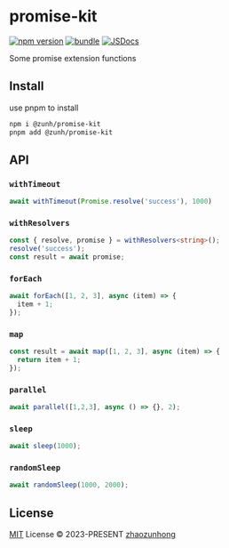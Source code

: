 # promise-kit

[![npm version][npm-version-src]][npm-version-href]
[![bundle][bundle-src]][bundle-href]
[![JSDocs][jsdocs-src]][jsdocs-href]

Some promise extension functions

## Install

use pnpm to install

```sh
npm i @zunh/promise-kit
pnpm add @zunh/promise-kit
```

## API

### `withTimeout`

```typescript
await withTimeout(Promise.resolve('success'), 1000)
```

### `withResolvers`

```typescript
const { resolve, promise } = withResolvers<string>();
resolve('success');
const result = await promise;
```

### `forEach`

```typescript
await forEach([1, 2, 3], async (item) => {
  item + 1;
});
```

### `map`

```typescript
const result = await map([1, 2, 3], async (item) => {
  return item + 1;
});
```

### `parallel`

```typescript
await parallel([1,2,3], async () => {}, 2);
```

### `sleep`

```typescript
await sleep(1000);
```

### `randomSleep`

```typescript
await randomSleep(1000, 2000);
```

## License

[MIT](./LICENSE) License © 2023-PRESENT [zhaozunhong](https://github.com/zhaozunhong)

<!-- Badges -->

[npm-version-src]: https://img.shields.io/npm/v/@zunh/promise-kit?style=flat&colorA=080f12&colorB=1fa669
[npm-version-href]: https://npmjs.com/package/@zunh/promise-kit
[bundle-src]: https://img.shields.io/bundlephobia/minzip/@zunh/onion?style=flat&colorA=080f12&colorB=1fa669&label=minzip
[bundle-href]: https://bundlephobia.com/result?p=@zunh/promise-kit
[jsdocs-src]: https://img.shields.io/badge/jsdocs-reference-080f12?style=flat&colorA=080f12&colorB=1fa669
[jsdocs-href]: https://www.jsdocs.io/package/@zunh/promise-kit
